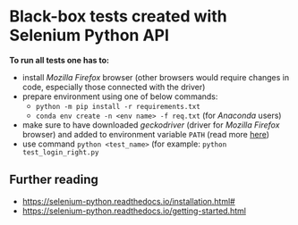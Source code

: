 # Black-box tests created with Selenium Python API

**To run all tests one has to:**
- install *Mozilla Firefox* browser (other browsers would require changes in code, especially those connected with the driver)
- prepare environment using one of below commands:
  - `python -m pip install -r requirements.txt`
  - `conda env create -n <env name> -f req.txt` (for *Anaconda* users)
- make sure to have downloaded *geckodriver* (driver for *Mozilla Firefox* browser) and added to environment variable `PATH` 
(read more [here](https://www.selenium.dev/documentation/en/webdriver/driver_requirements/))
- use command `python <test_name>` (for example: `python test_login_right.py`

## Further reading
- https://selenium-python.readthedocs.io/installation.html#
- https://selenium-python.readthedocs.io/getting-started.html
